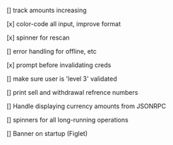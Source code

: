 [] track amounts increasing

[x] color-code all input, improve format

[x] spinner for rescan

[] error handling for offline, etc

[x] prompt before invalidating creds

[] make sure user is 'level 3' validated 

[] print sell and withdrawal refrence numbers

[] Handle displaying currency amounts from JSONRPC

[] spinners for all long-running operations

[] Banner on startup (Figlet)


